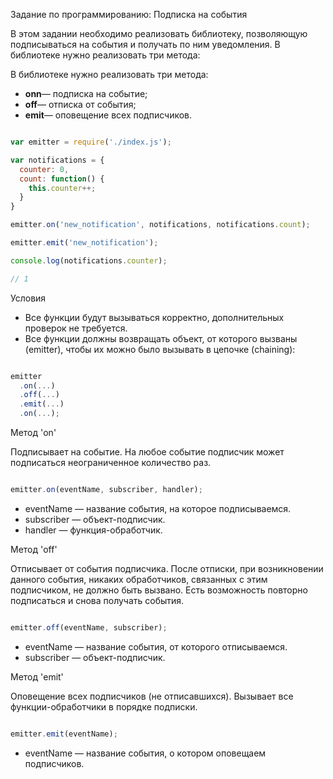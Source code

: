 Задание по программированию: Подписка на события

В этом задании необходимо реализовать библиотеку, позволяющую подписываться на события и получать по ним уведомления.
В библиотеке нужно реализовать три метода:

В библиотеке нужно реализовать три метода:
* <b>onn</b>— подписка на событие;
* <b>off</b>— отписка от события;
* <b>emit</b>—  оповещение всех подписчиков.

```javascript

var emitter = require('./index.js');

var notifications = {
  counter: 0,
  count: function() {
    this.counter++;
  }
}

emitter.on('new_notification', notifications, notifications.count);

emitter.emit('new_notification');

console.log(notifications.counter);

// 1

```

Условия
* Все функции будут вызываться корректно, дополнительных проверок не требуется.
* Все функции должны возвращать объект, от которого вызваны (emitter), чтобы их можно было вызывать в цепочке (chaining):
```javascript

emitter
  .on(...)
  .off(...)
  .emit(...)
  .on(...);

```

Метод 'on'

Подписывает на событие. На любое событие подписчик может подписаться неограниченное количество раз.

```javascript

emitter.on(eventName, subscriber, handler);

```

* eventName — название события, на которое подписываемся.
* subscriber — объект-подписчик.
* handler — функция-обработчик.

Метод 'off'

Отписывает от события подписчика. После отписки, при возникновении данного события, никаких обработчиков, связанных с этим подписчиком, не должно быть вызвано. Есть возможность повторно подписаться и снова получать события.

```javascript

emitter.off(eventName, subscriber);

```

* eventName — название события, от которого отписываемся.
* subscriber — объект-подписчик.

Метод 'emit'

Оповещение всех подписчиков (не отписавшихся). Вызывает все функции-обработчики в порядке подписки.

```javascript

emitter.emit(eventName);

```

* eventName — название события, о котором оповещаем подписчиков.